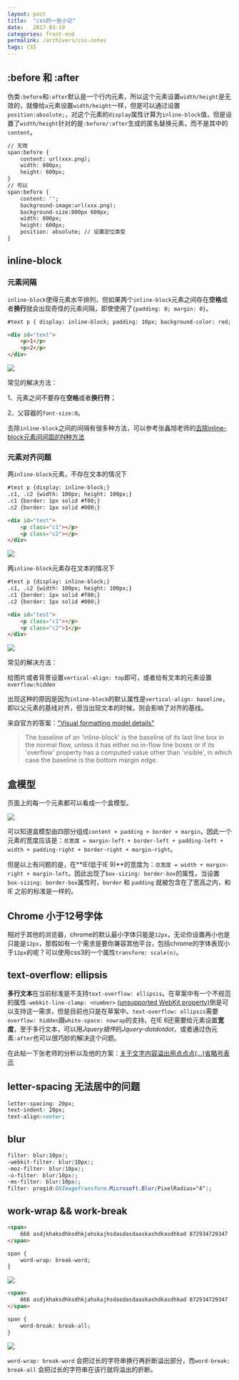```yaml
---
layout: post
title:  "css的一些小记"
date:   2017-03-19
categories: front-end
permalink: /archivers/css-notes
tags: CSS
---
```


## :before 和 :after

伪类`:before`和`:after`默认是一个行内元素，所以这个元素设置`width/height`是无效的，就像给`a`元素设置`width/height`一样，但是可以通过设置`position:absolute;`，对这个元素的`display`属性计算为`inline-block`值，但是设置了`width/height`针对的是`:before/:after`生成的匿名替换元素，而不是其中的`content`。

```html
// 无效
span:before {
    content: url(xxx.png);
    width: 800px;
    height: 600px;
}
// 可以
span:before {
    content: '';
    background-image:url(xxx.png);
    background-size:800px 600px;
    width: 800px;
    height: 600px;
    position: absolute; // 设置定位类型
}
```

## inline-block

### 元素间隔

`inline-block`使得元素水平排列，但如果两个`inline-block`元素之间存在**空格**或者**换行**就会出现奇怪的元素间隔，即使使用了`{padding: 0; margin: 0}`。

```html
#text p { display: inline-block; padding: 10px; background-color: red; color: #fff;}

<div id="text">
    <p>1</p>
    <p>2</p>
</div>
```

![](/images/css/css-27.png)

常见的解决方法：

1、元素之间不要存在**空格**或者**换行符**；

2、父容器的`font-size:0`。

去除`inline-block`之间的间隔有很多种方法，可以参考张鑫旭老师的[去除inline-block元素间间距的N种方法](http://www.zhangxinxu.com/wordpress/2012/04/inline-block-space-remove-%E5%8E%BB%E9%99%A4%E9%97%B4%E8%B7%9D/)

### 元素对齐问题

两`inline-block`元素，不存在文本的情况下

```html
#test p {display: inline-block;}
.c1, .c2 {width: 100px; height: 100px;}
.c1 {border: 1px solid #f00;}
.c2 {border: 1px solid #000;}

<div id="test">
    <p class="c1"></p>
    <p class="c2"></p>
</div>
```

![](/images/css/css-28.png)

两`inline-block`元素存在文本的情况下

```html
#test p {display: inline-block;}
.c1, .c2 {width: 100px; height: 100px;}
.c1 {border: 1px solid #f00;}
.c2 {border: 1px solid #000;}

<div id="test">
    <p class="c1"></p>
    <p class="c2">1</p>
</div>
```

![](/images/css/css-29.png)

常见的解决方法：

给图片或者背景设置`vertical-align: top`即可，或者给有文本的元素设置`overflow:hidden`

出现这种的原因是因为`inline-block`的默认属性是`vertical-align: baseline`，即以父元素的基线对齐，但当出现文本的时候，则会影响了对齐的基线。

来自官方的答案：["Visual formatting model details"](https://link.zhihu.com/?target=http%3A//www.w3.org/TR/CSS21/visudet.html%23leading)

> The baseline of an 'inline-block' is the baseline of its last line box in the normal flow, unless it has either no in-flow line boxes or if its 'overflow' property has a computed value other than 'visible', in which case the baseline is the bottom margin edge.

## 盒模型

页面上的每一个元素都可以看成一个盒模型。

![](/images/css/css-30.png)

可以知道盒模型由四部分组成`content + padding + border + margin`，因此一个元素的宽度应该是：`总宽度 = margin-left + border-left + padding-left + width + padding-right + border-right + margin-right`。

但是以上有问题的是，在**IE(低于IE 9)**的宽度为：`总宽度 = width + margin-right + margin-left`。因此出现了`box-sizing: border-box`的属性，当设置`box-sizing: border-box`属性时，`border` 和 `padding` 就被包含在了宽高之内，和 IE 之前的标准是一样的。

## Chrome 小于12号字体

相对于其他的浏览器，chrome的默认最小字体只能是`12px`，无论你设置再小也是只能是`12px`，那假如有一个需求是要你兼容其他平台，包括chrome的字体表现小于`12px`的呢？可以使用css3的一个属性`transform: scale(n)`。

## text-overflow: ellipsis

**多行文本**在当前标准是不支持`text-overflow: ellipsis`。在草案中有一个不规范的属性`-webkit-line-clamp: <number>` [(unsupported WebKit property)](http://developer.apple.com/safari/library/documentation/AppleApplications/Reference/SafariCSSRef/Articles/StandardCSSProperties.html#//apple_ref/doc/uid/TP30001266-UnsupportedProperties)倒是可以支持这一需求，但是目前也只是在草案中。`text-overflow: ellipsis`需要`overflow: hidden`跟`white-space: nowrap`的支持，在IE 6还需要给元素设置**宽度**，至于多行文本，可以用*Jquery插件*的*Jquery-dotdotdot*，或者通过伪元素`:after`也可以很巧妙的解决这个问题。

在此帖一下张老师的分析以及他的方案：[关于文字内容溢出用点点点(…)省略号表示](http://www.zhangxinxu.com/wordpress/2009/09/%E5%85%B3%E4%BA%8E%E6%96%87%E5%AD%97%E5%86%85%E5%AE%B9%E6%BA%A2%E5%87%BA%E7%94%A8%E7%82%B9%E7%82%B9%E7%82%B9-%E7%9C%81%E7%95%A5%E5%8F%B7%E8%A1%A8%E7%A4%BA/)

## letter-spacing 无法居中的问题

```css
letter-spacing: 20px;
text-indent: 20px;
text-align:center;
```

## blur

```css
filter: blur(10px);
-webkit-filter: blur(10px);
-moz-filter: blur(10px);
-o-filter: blur(10px);
-ms-filter: blur(10px);
filter: progid:DXImageTransform.Microsoft.Blur(PixelRadius="4");
```

## work-wrap && work-break

```html
<span>
    666 asdjkhaksdhksdhkjahskajhsdasdasdaaskashdkasdhkad 872934729347
</span>

span {
    word-wrap: break-word;
}
```

![](/images/css/css-31.png)

```html
<span>
    666 asdjkhaksdhksdhkjahskajhsdasdasdaaskashdkasdhkad 872934729347
</span>

span {
    word-break: break-all;
}
```

![](/images/css/css-32.png)

`word-wrap: break-word` 会把过长的字符串换行再折断溢出部分，而`word-break: break-all` 会把过长的字符串在该行就将溢出的折断。
